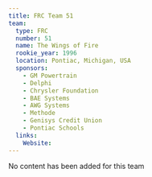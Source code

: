 ```yaml
---
title: FRC Team 51
team:
  type: FRC
  number: 51
  name: The Wings of Fire
  rookie_year: 1996
  location: Pontiac, Michigan, USA
  sponsors:
    - GM Powertrain
    - Delphi
    - Chrysler Foundation
    - BAE Systems
    - AWG Systems
    - Methode
    - Genisys Credit Union
    - Pontiac Schools
  links:
    Website: 
---
```

No content has been added for this team